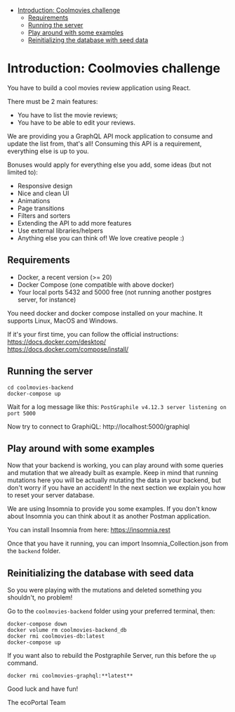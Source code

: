 
- [Introduction: Coolmovies challenge](#introduction-coolmovies-challenge)
  - [Requirements](#requirements)
  - [Running the server](#running-the-server)
  - [Play around with some examples](#play-around-with-some-examples)
  - [Reinitializing the database with seed data](#reinitializing-the-database-with-seed-data)

# Introduction: Coolmovies challenge
You have to build a cool movies review application using React.

There must be 2 main features:
- You have to list the movie reviews;
- You have to be able to edit your reviews.

We are providing you a GraphQL API mock application to consume and update the list from, that's all! Consuming this API is a requirement, everything else is up to you.

Bonuses would apply for everything else you add, some ideas (but not limited to):
- Responsive design
- Nice and clean UI
- Animations
- Page transitions
- Filters and sorters
- Extending the API to add more features
- Use external libraries/helpers
- Anything else you can think of! We love creative people :)

## Requirements

- Docker, a recent version (>= 20)
- Docker Compose (one compatible with above docker)
- Your local ports 5432 and 5000 free (not running another postgres server, for instance)

You need docker and docker compose installed on your machine. It supports Linux, MacOS and Windows.

If it's your first time, you can follow the official instructions:
https://docs.docker.com/desktop/
https://docs.docker.com/compose/install/

## Running the server

    cd coolmovies-backend
    docker-compose up

Wait for a log message like this: `PostGraphile v4.12.3 server listening on port 5000`

Now try to connect to GraphiQL: http://localhost:5000/graphiql

## Play around with some examples
Now that your backend is working, you can play around with some queries and mutation that we already built as example. Keep in mind that running mutations here you will be actually mutating the data in your backend, but don't worry if you have an accident! In the next section we explain you how to reset your server database.

We are using Insomnia to provide you some examples. If you don't know about Insomnia you can think about it as another Postman application.

You can install Insomnia from here: https://insomnia.rest

Once that you have it running, you can import Insomnia_Collection.json from the `backend` folder.

## Reinitializing the database with seed data
So you were playing with the mutations and deleted something you shouldn't, no problem!

Go to the `coolmovies-backend` folder using your preferred terminal, then:

    docker-compose down
    docker volume rm coolmovies-backend_db
    docker rmi coolmovies-db:latest
    docker-compose up

If you want also to rebuild the Postgraphile Server, run this before the `up` command.

    docker rmi coolmovies-graphql:**latest**

Good luck and have fun!

The ecoPortal Team
